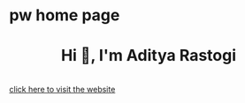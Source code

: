 # pw home page 
<h1 align="center">Hi 👋, I'm Aditya Rastogi</h1>
<br>
<a href = "https://pw-home-page-aditya-rastogi.netlify.app/">click here to visit the website </a>
